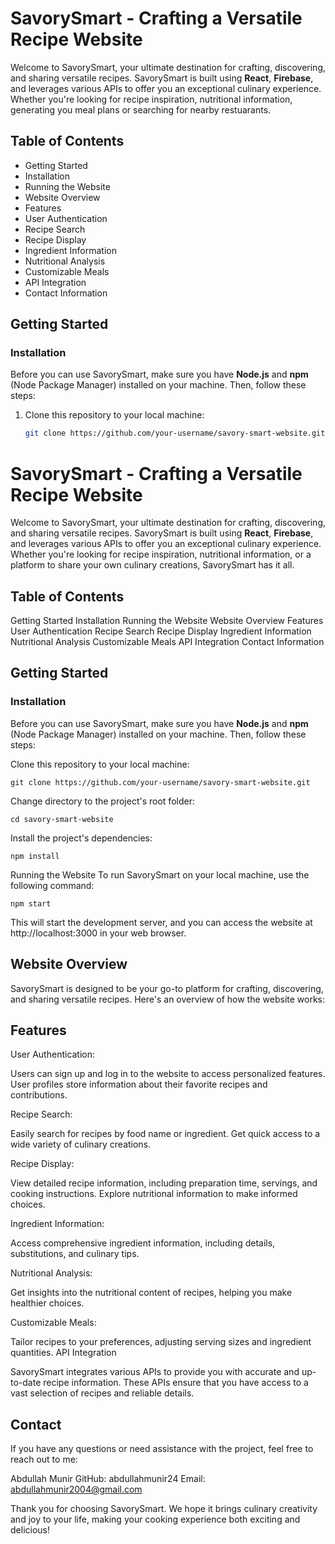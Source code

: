 # SavorySmart - Crafting a Versatile Recipe Website

Welcome to SavorySmart, your ultimate destination for crafting, discovering, and sharing versatile recipes. SavorySmart is built using **React**, **Firebase**, and leverages various APIs to offer you an exceptional culinary experience. Whether you're looking for recipe inspiration, nutritional information, generating you meal plans or searching for nearby restuarants.
## Table of Contents

 * Getting Started
 *  Installation
 * Running the Website
 * Website Overview
 * Features
 * User Authentication
 * Recipe Search
 * Recipe Display
 * Ingredient Information
 * Nutritional Analysis
 * Customizable Meals
 * API Integration
 * Contact Information
  
## Getting Started

### Installation

Before you can use SavorySmart, make sure you have **Node.js** and **npm** (Node Package Manager) installed on your machine. Then, follow these steps:

1. Clone this repository to your local machine:

   ```bash
   git clone https://github.com/your-username/savory-smart-website.git
# SavorySmart - Crafting a Versatile Recipe Website

Welcome to SavorySmart, your ultimate destination for crafting, discovering, and sharing versatile recipes. SavorySmart is built using **React**, **Firebase**, and leverages various APIs to offer you an exceptional culinary experience. Whether you're looking for recipe inspiration, nutritional information, or a platform to share your own culinary creations, SavorySmart has it all.

## Table of Contents


Getting Started
Installation
Running the Website
Website Overview
Features
User Authentication
Recipe Search
Recipe Display
Ingredient Information
Nutritional Analysis
Customizable Meals
API Integration
Contact Information

## Getting Started

### Installation

Before you can use SavorySmart, make sure you have **Node.js** and **npm** (Node Package Manager) installed on your machine. Then, follow these steps:

Clone this repository to your local machine:

   ```
git clone https://github.com/your-username/savory-smart-website.git
   ```
Change directory to the project's root folder:
 ```
cd savory-smart-website
 ```
Install the project's dependencies:

 ```
npm install
 ```
Running the Website
To run SavorySmart on your local machine, use the following command:

 ```
npm start
 ```
This will start the development server, and you can access the website at http://localhost:3000 in your web browser.

## Website Overview

SavorySmart is designed to be your go-to platform for crafting, discovering, and sharing versatile recipes. Here's an overview of how the website works:

## Features

User Authentication:

Users can sign up and log in to the website to access personalized features.
User profiles store information about their favorite recipes and contributions.

Recipe Search:

Easily search for recipes by food name or ingredient.
Get quick access to a wide variety of culinary creations.

Recipe Display:

View detailed recipe information, including preparation time, servings, and cooking instructions.
Explore nutritional information to make informed choices.

Ingredient Information:

Access comprehensive ingredient information, including details, substitutions, and culinary tips.

Nutritional Analysis:

Get insights into the nutritional content of recipes, helping you make healthier choices.

Customizable Meals:

Tailor recipes to your preferences, adjusting serving sizes and ingredient quantities.
API Integration

SavorySmart integrates various APIs to provide you with accurate and up-to-date recipe information. These APIs ensure that you have access to a vast selection of recipes and reliable details.

## Contact

If you have any questions or need assistance with the project, feel free to reach out to me:

Abdullah Munir
GitHub: abdullahmunir24
Email: abdullahmunir2004@gmail.com

Thank you for choosing SavorySmart. We hope it brings culinary creativity and joy to your life, making your cooking experience both exciting and delicious!
